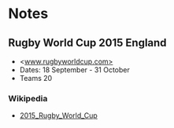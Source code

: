 # Notes

## Rugby World Cup 2015 England

- <www.rugbyworldcup.com>
- Dates: 18 September - 31 October
- Teams 20

### Wikipedia

- [2015_Rugby_World_Cup](http://en.wikipedia.org/wiki/2015_Rugby_World_Cup)



